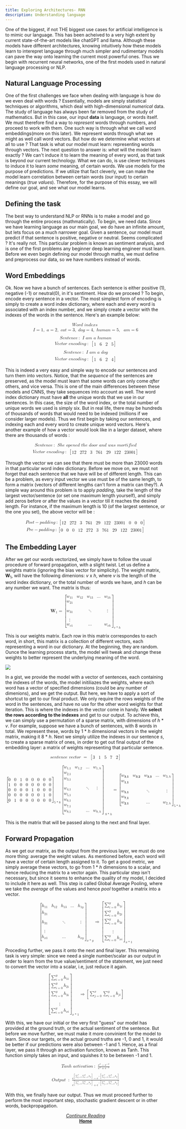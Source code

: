 ```yaml
---
title: Exploring Architectures- RNN 
description: Understanding language
---
```


One of the biggest, if not THE biggest use cases for artificial intelligence is to mimic our language. This has been acheived to a very high extent by current state-of-the-art models like chatGPT and llama. Although these models have different architectures, knowing intuitively how these models learn to interepret language through much simpler and rudimentary models can pave the way onto learning the current most powerful ones. Thus we begin with recurrent neural networks, one of the first models used in natural language processing or NLP. 

## Natural Language Processing

One of the first challenges we face when dealing with language is how do we even deal with words ? Essentially, models are simply statistical techniques or algorithms, which deal with high-dimensional *numerical* data. The study of language has always been far removed from the study of mathematics. But in this case, our input **data** is language, or words itself. We must therefore find a way to *represent* words through numbers, and proceed to work with them. One such way is through what we call word embeddings(more on this later). We represent words through what we might as well call word vectors. But how do we determine what vectors at all to use ? That task is what our model must learn: representing words through vectors. The next question to answer is: *what* will the model learn exactly ? We can't induce it to learn the meaning of every word, as that task is beyond our current technology. What we can do, is use clever techniques to induce it to learn *some* meaning, of certain words. We use models for the purpose of predictions. If we utilize that fact cleverly, we can make the model learn correlation between certain words (our input) to certain meanings (*true values*).
Therefore, for the purpose of this essay, we will define our goal, and see what our model learns.

## Defining the task

The best way to understand NLP or RNNs is to make a model and go through the entire process (mathmatically). To begin, we need data. Since we have learning language as our main goal, we do have an infinite amount, but lets focus on a much narrower goal. Given a sentence, our model must predict if that sentence is positive, negative or neutral. Seems complicated ? It's really not. This particular problem is known as sentiment analysis, and is one of the first problems any beginner deep learning engineer must learn. Before we even begin defining our model through maths, we must define and preprocess our data, so we have numbers instead of words.

## Word Embeddings

Ok. Now we have a bunch of sentences. Each sentence is either positive (1), negative (-1) or neutral(0), in it's sentiment. How do we proceed ? To begin, encode every sentence in a vector. The most simplest form of encoding is simply to create a word index dictionary, where each and every word is associated with an index number, and we simply create a vector with the indexes of the words in the sentence. Here's an example below: 

<math display="block" class="tml-display" style="display:block math;"><mtable columnalign="left"><mtr><mtd class="tml-left" style="padding:0.5ex 0em 0.5ex 0em;"><mrow><mi>W</mi><mi>o</mi><mi>r</mi><mi>d</mi><mtext> </mtext><mi>i</mi><mi>n</mi><mi>d</mi><mi>e</mi><mi>x</mi><mi>s</mi><mtext> </mtext></mrow></mtd></mtr><mtr><mtd class="tml-left" style="padding:0.5ex 0em 0.5ex 0em;"><mrow><mi>I</mi><mo>=</mo><mn>1</mn><mo separator="true">,</mo><mtext> </mtext><mi>a</mi><mo>=</mo><mn>2</mn><mo separator="true">,</mo><mtext> </mtext><mi>c</mi><mi>a</mi><mi>t</mi><mo>=</mo><mn>3</mn><mo separator="true">,</mo><mtext> </mtext><mi>d</mi><mi>o</mi><mi>g</mi><mo>=</mo><mn>4</mn><mo separator="true">,</mo><mtext> </mtext><mi>h</mi><mi>u</mi><mi>m</mi><mi>a</mi><mi>n</mi><mo>=</mo><mn>5</mn><mo separator="true">,</mo><mtext> </mtext><mtext> </mtext><mi>a</mi><mi>m</mi><mo>=</mo><mn>6</mn></mrow></mtd></mtr><mtr><mtd class="tml-left" style="padding:0.5ex 0em 0.5ex 0em;"><mrow></mrow></mtd></mtr><mtr><mtd class="tml-left" style="padding:0.5ex 0em 0.5ex 0em;"><mrow><mi>S</mi><mi>e</mi><mi>n</mi><mi>t</mi><mi>e</mi><mi>n</mi><mi>c</mi><mi>e</mi><mo lspace="0.2222em" rspace="0.2222em">:</mo><mtext> </mtext><mi>I</mi><mtext> </mtext><mi>a</mi><mi>m</mi><mtext> </mtext><mi>a</mi><mtext> </mtext><mi>h</mi><mi>u</mi><mi>m</mi><mi>a</mi><mi>n</mi></mrow></mtd></mtr><mtr><mtd class="tml-left" style="padding:0.5ex 0em 0.5ex 0em;"><mrow><mi>V</mi><mi>e</mi><mi>c</mi><mi>t</mi><mi>o</mi><mi>r</mi><mtext> </mtext><mi>e</mi><mi>n</mi><mi>c</mi><mi>o</mi><mi>d</mi><mi>i</mi><mi>n</mi><mi>g</mi><mo lspace="0.2222em" rspace="0.2222em">:</mo><mtext> </mtext><mrow><mo fence="true" form="prefix">[</mo><mtable columnalign="center center center center"><mtr><mtd style="padding-left:0em;"><mn>1</mn></mtd><mtd><mn>6</mn></mtd><mtd><mn>2</mn></mtd><mtd style="padding-right:0em;"><mn>5</mn></mtd></mtr></mtable><mo fence="true" form="postfix">]</mo></mrow></mrow></mtd></mtr><mtr><mtd class="tml-left" style="padding:0.5ex 0em 0.5ex 0em;"><mrow></mrow></mtd></mtr><mtr><mtd class="tml-left" style="padding:0.5ex 0em 0.5ex 0em;"><mrow><mi>S</mi><mi>e</mi><mi>n</mi><mi>t</mi><mi>e</mi><mi>n</mi><mi>c</mi><mi>e</mi><mo lspace="0.2222em" rspace="0.2222em">:</mo><mtext> </mtext><mi>I</mi><mtext> </mtext><mi>a</mi><mi>m</mi><mtext> </mtext><mi>a</mi><mtext> </mtext><mi>d</mi><mi>o</mi><mi>g</mi></mrow></mtd></mtr><mtr><mtd class="tml-left" style="padding:0.5ex 0em 0.5ex 0em;"><mrow><mi>V</mi><mi>e</mi><mi>c</mi><mi>t</mi><mi>o</mi><mi>r</mi><mtext> </mtext><mi>e</mi><mi>n</mi><mi>c</mi><mi>o</mi><mi>d</mi><mi>i</mi><mi>n</mi><mi>g</mi><mo lspace="0.2222em" rspace="0.2222em">:</mo><mtext> </mtext><mrow><mo fence="true" form="prefix">[</mo><mtable columnalign="center center center center"><mtr><mtd style="padding-left:0em;"><mn>1</mn></mtd><mtd><mn>6</mn></mtd><mtd><mn>2</mn></mtd><mtd style="padding-right:0em;"><mn>4</mn></mtd></mtr></mtable><mo fence="true" form="postfix">]</mo></mrow></mrow></mtd></mtr></mtable></math>

This is indeed a very easy and simple way to encode our sentences and turn them into vectors. Notice, that the *sequence* of the sentences are preserved, as the model must learn that some words can only come *after* others, and vice versa. This is one of the main differences between these models and CNNS, they take sequences into account as well. The word index dictionary must have **all** the unique words that we use in our sentences. In this case, the size of the word index, or the total number of unique words we used is simply six. But in real life, there may be hundreds of thousands of words that would need to be indexed (millions if we consider larger models). Thus we first begin by taking our sentences, and indexing each and every word to create unique word vectors. Here's another example of how a vector would look like in a larger dataset, where there are thousands of words :
 
<math display="block" class="tml-display" style="display:block math;"><mtable columnalign="left"><mtr><mtd class="tml-left" style="padding:0.5ex 0em 0.5ex 0em;"><mrow><mi>S</mi><mi>e</mi><mi>n</mi><mi>t</mi><mi>e</mi><mi>n</mi><mi>c</mi><mi>e</mi><mo lspace="0.2222em" rspace="0.2222em">:</mo><mtext> </mtext><mi>S</mi><mi>h</mi><mi>e</mi><mtext> </mtext><mi>o</mi><mi>p</mi><mi>e</mi><mi>n</mi><mi>e</mi><mi>d</mi><mtext> </mtext><mi>t</mi><mi>h</mi><mi>e</mi><mtext> </mtext><mi>d</mi><mi>o</mi><mi>o</mi><mi>r</mi><mtext> </mtext><mi>a</mi><mi>n</mi><mi>d</mi><mtext> </mtext><mi>w</mi><mi>a</mi><mi>s</mi><mtext> </mtext><mi>m</mi><mi>o</mi><mi>r</mi><mi>t</mi><mi>i</mi><mi>f</mi><mi>i</mi><mi>e</mi><mi>d</mi></mrow></mtd></mtr><mtr><mtd class="tml-left" style="padding:0.5ex 0em 0.5ex 0em;"><mrow><mi>V</mi><mi>e</mi><mi>c</mi><mi>t</mi><mi>o</mi><mi>r</mi><mtext> </mtext><mi>e</mi><mi>n</mi><mi>c</mi><mi>o</mi><mi>d</mi><mi>i</mi><mi>n</mi><mi>g</mi><mo lspace="0.2222em" rspace="0.2222em">:</mo><mtext> </mtext><mrow><mo fence="true" form="prefix">[</mo><mtable columnalign="center center center center center center center"><mtr><mtd style="padding-left:0em;"><mn>12</mn></mtd><mtd><mn>272</mn></mtd><mtd><mn>3</mn></mtd><mtd><mn>761</mn></mtd><mtd><mn>29</mn></mtd><mtd><mn>122</mn></mtd><mtd style="padding-right:0em;"><mn>23001</mn></mtd></mtr></mtable><mo fence="true" form="postfix">]</mo></mrow></mrow></mtd></mtr></mtable></math>

Through the vector we can see that there must be more than 23000 words in that particular word index dictionary. Before we move on, we must not forget that each sentence that we have will be of different length. This can be a problem, as every input vector we use must be of the same length, to form a matrix (vectors of different lengths can't form a matrix can they?). A simple way around this problem is to apply *padding*, take the length of the largest vector/sentence (or set one maximum length yourself), and simply add zeros before or after the values in a vector till it reaches the desired length. For instance, if the maximum length is 10 (of the largest sentence, or the one you set), the above vector will be :

<math display="block" class="tml-display" style="display:block math;"><mtable columnalign="left"><mtr><mtd class="tml-left" style="padding:0.5ex 0em 0.5ex 0em;"><mrow><mi>P</mi><mi>o</mi><mi>s</mi><mi>t</mi><mo>−</mo><mi>p</mi><mi>a</mi><mi>d</mi><mi>d</mi><mi>i</mi><mi>n</mi><mi>g</mi><mo lspace="0.2222em" rspace="0.2222em">:</mo><mrow><mo fence="true" form="prefix">[</mo><mtable columnalign="center center center center center center center center center center"><mtr><mtd style="padding-left:0em;"><mn>12</mn></mtd><mtd><mn>272</mn></mtd><mtd><mn>3</mn></mtd><mtd><mn>761</mn></mtd><mtd><mn>29</mn></mtd><mtd><mn>122</mn></mtd><mtd><mn>23001</mn></mtd><mtd><mn>0</mn></mtd><mtd><mn>0</mn></mtd><mtd style="padding-right:0em;"><mn>0</mn></mtd></mtr></mtable><mo fence="true" form="postfix">]</mo></mrow></mrow></mtd></mtr><mtr><mtd class="tml-left" style="padding:0.5ex 0em 0.5ex 0em;"><mrow><mi>P</mi><mi>r</mi><mi>e</mi><mo>−</mo><mi>p</mi><mi>a</mi><mi>d</mi><mi>d</mi><mi>i</mi><mi>n</mi><mi>g</mi><mo lspace="0.2222em" rspace="0.2222em">:</mo><mrow><mo fence="true" form="prefix">[</mo><mtable columnalign="center center center center center center center center center center"><mtr><mtd style="padding-left:0em;"><mn>0</mn></mtd><mtd><mn>0</mn></mtd><mtd><mn>0</mn></mtd><mtd><mn>12</mn></mtd><mtd><mn>272</mn></mtd><mtd><mn>3</mn></mtd><mtd><mn>761</mn></mtd><mtd><mn>29</mn></mtd><mtd><mn>122</mn></mtd><mtd style="padding-right:0em;"><mn>23001</mn></mtd></mtr></mtable><mo fence="true" form="postfix">]</mo></mrow></mrow></mtd></mtr></mtable></math>

## The Embedding Layer

After we get our words vectorized, we simply have to follow the usual procedure of forward propagation, with a slight twist. Let us define a weights matrix (ignoring the bias vector for simplicity). The weight matrix, **W**<sub>1</sub>, will have the following dimenions: *v* x *h*, where *v* is the length of the word index dictionary, or the total number of words we have, and *h* can be any number we want. The matrix is thus: 

<math display="block" class="tml-display" style="display:block math;"><mrow><msub><mi>𝐖</mi><mn>1</mn></msub><mo>=</mo><msub><mrow><mo fence="true" form="prefix">[</mo><mtable columnalign="center center center center center"><mtr><mtd style="padding-left:0em;"><msub><mi>w</mi><mn>11</mn></msub></mtd><mtd><msub><mi>w</mi><mn>12</mn></msub></mtd><mtd><msub><mi>w</mi><mn>13</mn></msub></mtd><mtd><mo lspace="0em" rspace="0em">…</mo></mtd><mtd style="padding-right:0em;"><msub><mi>w</mi><mrow><mn>1</mn><mi>h</mi></mrow></msub></mtd></mtr><mtr><mtd style="padding-left:0em;"><msub><mi>w</mi><mn>21</mn></msub></mtd><mtd><mrow></mrow></mtd><mtd><mrow></mrow></mtd><mtd><mrow></mrow></mtd><mtd style="padding-right:0em;"><mrow></mrow></mtd></mtr><mtr><mtd style="padding-left:0em;"><msub><mi>w</mi><mn>31</mn></msub></mtd><mtd><mrow></mrow></mtd><mtd><mo lspace="0em" rspace="0em">⋱</mo></mtd><mtd><mrow></mrow></mtd><mtd style="padding-right:0em;"><mrow><mi>⋮</mi><mspace width="0pt" height="14.944pt"></mspace></mrow></mtd></mtr><mtr><mtd style="padding-left:0em;"><mrow><mi>⋮</mi><mspace width="0pt" height="14.944pt"></mspace></mrow></mtd><mtd><mrow></mrow></mtd><mtd><mrow></mrow></mtd><mtd><mrow></mrow></mtd><mtd style="padding-right:0em;"><mrow></mrow></mtd></mtr><mtr><mtd style="padding-left:0em;"><msub><mi>w</mi><mrow><mi>v</mi><mn>1</mn></mrow></msub></mtd><mtd><mrow></mrow></mtd><mtd><mo lspace="0em" rspace="0em">…</mo></mtd><mtd><mrow></mrow></mtd><mtd style="padding-right:0em;"><msub><mi>w</mi><mrow><mi>v</mi><mi>h</mi></mrow></msub></mtd></mtr></mtable><mo fence="true" form="postfix">]</mo></mrow><mrow><mi>v</mi><mo>* </mo><mi>h</mi></mrow></msub></mrow></math>

This is our weights matrix. Each row in this matrix correspondes to each word, in short, this matrix is a collection of different vectors, each representing a word in our dictionary. At the beginning, they are random. Ounce the learning process starts, the model will tweak and change these weights to better represent the underlying meaning of the word. 

<img src='/media/wordweights.png'>

In a gist, we provide the model with a vector of sentences, each containing the indexes of the words, the model initiliazes the weights, where each word has a vector of specified dimensions (could be any number of dimenions), and we get the output. But here, we have to apply a sort of shortcut to get to our final product. We only require the rows weights of the word in the sentences, and have no use for the other word weights for that iteration. This is where the indexes in the vector come in handy. We **select the rows according to the indexes** and get to our output.
To achieve this, we can simply use a permutation of a sparse matrix, with dimensions of *h* * *v*. For example, suppose we have a bunch of sentences, with 8 words in total. We represent these, words by 1 * *h* dimensional vectors in the weight matrix, making it 8 * *h*. Next we simply utilize the indexes in our sentence *s*, to create a sparse matrix of ones, in order to get out final output of the embedding layer: a matrix of weights representing that particular sentence.

<math display="block" class="tml-display" style="display:block math;"><mrow><mi>s</mi><mi>e</mi><mi>n</mi><mi>t</mi><mi>e</mi><mi>n</mi><mi>c</mi><mi>e</mi><mtext> </mtext><mi>v</mi><mi>e</mi><mi>c</mi><mi>t</mi><mi>o</mi><mi>r</mi><mtext> </mtext><mo>=</mo><mtext> </mtext><mrow><mo fence="true" form="prefix">[</mo><mtable columnalign="center center center center center"><mtr><mtd style="padding-left:0em;"><mn>3</mn></mtd><mtd><mn>1</mn></mtd><mtd><mn>5</mn></mtd><mtd><mn>7</mn></mtd><mtd style="padding-right:0em;"><mn>2</mn></mtd></mtr></mtable><mo fence="true" form="postfix">]</mo></mrow></mrow></math><br>
<math display="block" class="tml-display" style="display:block math;"><mrow><msub><mrow><mo fence="true" form="prefix">[</mo><mtable columnalign="center center center center center center center center"><mtr><mtd style="padding-left:0em;"><mn>0</mn></mtd><mtd><mn>0</mn></mtd><mtd><mn>1</mn></mtd><mtd><mn>0</mn></mtd><mtd><mn>0</mn></mtd><mtd><mn>0</mn></mtd><mtd><mn>0</mn></mtd><mtd style="padding-right:0em;"><mn>0</mn></mtd></mtr><mtr><mtd style="padding-left:0em;"><mn>1</mn></mtd><mtd><mn>0</mn></mtd><mtd><mn>0</mn></mtd><mtd><mn>0</mn></mtd><mtd><mn>0</mn></mtd><mtd><mn>0</mn></mtd><mtd><mn>0</mn></mtd><mtd style="padding-right:0em;"><mn>0</mn></mtd></mtr><mtr><mtd style="padding-left:0em;"><mn>0</mn></mtd><mtd><mn>0</mn></mtd><mtd><mn>0</mn></mtd><mtd><mn>0</mn></mtd><mtd><mn>1</mn></mtd><mtd><mn>0</mn></mtd><mtd><mn>0</mn></mtd><mtd style="padding-right:0em;"><mn>0</mn></mtd></mtr><mtr><mtd style="padding-left:0em;"><mn>0</mn></mtd><mtd><mn>0</mn></mtd><mtd><mn>0</mn></mtd><mtd><mn>0</mn></mtd><mtd><mn>0</mn></mtd><mtd><mn>0</mn></mtd><mtd><mn>1</mn></mtd><mtd style="padding-right:0em;"><mn>0</mn></mtd></mtr><mtr><mtd style="padding-left:0em;"><mn>0</mn></mtd><mtd><mn>1</mn></mtd><mtd><mn>0</mn></mtd><mtd><mn>0</mn></mtd><mtd><mn>0</mn></mtd><mtd><mn>0</mn></mtd><mtd><mn>0</mn></mtd><mtd style="padding-right:0em;"><mn>0</mn></mtd></mtr></mtable><mo fence="true" form="postfix">]</mo></mrow><mrow><mn>5</mn><mo>* </mo><mn>8</mn></mrow></msub><msub><mrow><mo fence="true" form="prefix">[</mo><mtable columnalign="center center center center"><mtr><mtd style="padding-left:0em;"><msub><mi>w</mi><mn>1,1</mn></msub></mtd><mtd><msub><mi>w</mi><mn>1,2</mn></msub></mtd><mtd><mo lspace="0em" rspace="0em">…</mo></mtd><mtd style="padding-right:0em;"><msub><mi>w</mi><mrow><mn>1</mn><mo separator="true">,</mo><mi>h</mi></mrow></msub></mtd></mtr><mtr><mtd style="padding-left:0em;"><msub><mi>w</mi><mn>2,1</mn></msub></mtd><mtd><mrow></mrow></mtd><mtd><mrow></mrow></mtd><mtd style="padding-right:0em;"><mrow></mrow></mtd></mtr><mtr><mtd style="padding-left:0em;"><msub><mi>w</mi><mn>3,1</mn></msub></mtd><mtd><mrow></mrow></mtd><mtd><mrow></mrow></mtd><mtd style="padding-right:0em;"><mrow></mrow></mtd></mtr><mtr><mtd style="padding-left:0em;"><msub><mi>w</mi><mn>4,1</mn></msub></mtd><mtd><mrow></mrow></mtd><mtd><mo lspace="0em" rspace="0em">⋱</mo></mtd><mtd style="padding-right:0em;"><mrow><mi>⋮</mi><mspace width="0pt" height="14.944pt"></mspace></mrow></mtd></mtr><mtr><mtd style="padding-left:0em;"><msub><mi>w</mi><mn>5,1</mn></msub></mtd><mtd><mrow></mrow></mtd><mtd><mrow></mrow></mtd><mtd style="padding-right:0em;"><mrow></mrow></mtd></mtr><mtr><mtd style="padding-left:0em;"><msub><mi>w</mi><mn>6,1</mn></msub></mtd><mtd><mrow></mrow></mtd><mtd><mrow></mrow></mtd><mtd style="padding-right:0em;"><mrow></mrow></mtd></mtr><mtr><mtd style="padding-left:0em;"><msub><mi>w</mi><mn>7,1</mn></msub></mtd><mtd><mrow></mrow></mtd><mtd><mrow></mrow></mtd><mtd style="padding-right:0em;"><mrow></mrow></mtd></mtr><mtr><mtd style="padding-left:0em;"><msub><mi>w</mi><mn>8,1</mn></msub></mtd><mtd><mrow></mrow></mtd><mtd><mo lspace="0em" rspace="0em">…</mo></mtd><mtd style="padding-right:0em;"><msub><mi>w</mi><mrow><mn>8</mn><mo separator="true">,</mo><mi>h</mi></mrow></msub></mtd></mtr></mtable><mo fence="true" form="postfix">]</mo></mrow><mrow><mtext> </mtext><mn>8</mn><mo>* </mo><mi>h</mi></mrow></msub><mo>=</mo><msub><mrow><mo fence="true" form="prefix">[</mo><mtable columnalign="center center center center center"><mtr><mtd style="padding-left:0em;"><msub><mi>w</mi><mn>𝟑,𝟏</mn></msub></mtd><mtd><msub><mi>w</mi><mn>𝟑,𝟐</mn></msub></mtd><mtd><msub><mi>w</mi><mn>𝟑,𝟑</mn></msub></mtd><mtd><mo lspace="0em" rspace="0em">…</mo></mtd><mtd style="padding-right:0em;"><msub><mi>w</mi><mrow><mn>3</mn><mo separator="true">,</mo><mi>h</mi></mrow></msub></mtd></mtr><mtr><mtd style="padding-left:0em;"><mrow><mi>w</mi><msub><mrow></mrow><mn>𝟏,𝟏</mn></msub></mrow></mtd><mtd><mrow></mrow></mtd><mtd><mrow></mrow></mtd><mtd><mrow></mrow></mtd><mtd style="padding-right:0em;"><mrow></mrow></mtd></mtr><mtr><mtd style="padding-left:0em;"><msub><mi>w</mi><mn>𝟓,𝟏</mn></msub></mtd><mtd><mrow></mrow></mtd><mtd><mo lspace="0em" rspace="0em">⋱</mo></mtd><mtd><mrow></mrow></mtd><mtd style="padding-right:0em;"><mrow><mi>⋮</mi><mspace width="0pt" height="14.944pt"></mspace></mrow></mtd></mtr><mtr><mtd style="padding-left:0em;"><mrow><mi>w</mi><msub><mrow></mrow><mn>𝟕,𝟏</mn></msub></mrow></mtd><mtd><mrow></mrow></mtd><mtd><mrow></mrow></mtd><mtd><mrow></mrow></mtd><mtd style="padding-right:0em;"><mrow></mrow></mtd></mtr><mtr><mtd style="padding-left:0em;"><msub><mi>w</mi><mn>𝟐,𝟏</mn></msub></mtd><mtd><mrow></mrow></mtd><mtd><mo lspace="0em" rspace="0em">…</mo></mtd><mtd><mrow></mrow></mtd><mtd style="padding-right:0em;"><msub><mi>w</mi><mrow><mn>2</mn><mo separator="true">,</mo><mi>h</mi></mrow></msub></mtd></mtr></mtable><mo fence="true" form="postfix">]</mo></mrow><mrow><mn>5</mn><mo>* </mo><mi>h</mi></mrow></msub></mrow></math>

This is the matrix that will be passed along to the next and final layer.

## Forward Propagation

As we get our matrix, as the output from the previous layer, we must do one more thing: average the weight values. As mentioned before, each word will have a vector of certain length assigned to it. To get a good metric, we simply average these vectors, to go from 1 * *h* dimensions to a scalar, and hence reducing the matrix to a vector again. This particular step isn't necessary, but since it seems to enhance the quality of my model, I decided to include it here as well. This step is called Global Average Pooling, where we take the *average* of the values and hence *pool* together a matrix into a vector.

<math display="block" class="tml-display" style="display:block math;"><mrow><msub><mrow><mo fence="true" form="prefix">[</mo><mtable columnalign="center center center center center"><mtr><mtd style="padding-left:0em;"><msub><mi>h</mi><mn>11</mn></msub></mtd><mtd><msub><mi>h</mi><mn>12</mn></msub></mtd><mtd><msub><mi>h</mi><mn>13</mn></msub></mtd><mtd><mo lspace="0em" rspace="0em">…</mo></mtd><mtd style="padding-right:0em;"><msub><mi>h</mi><mrow><mn>1</mn><mi>y</mi></mrow></msub></mtd></mtr><mtr><mtd style="padding-left:0em;"><msub><mi>h</mi><mn>21</mn></msub></mtd><mtd><mrow></mrow></mtd><mtd><mrow></mrow></mtd><mtd><mrow></mrow></mtd><mtd style="padding-right:0em;"><mrow></mrow></mtd></mtr><mtr><mtd style="padding-left:0em;"><msub><mi>h</mi><mn>31</mn></msub></mtd><mtd><mrow></mrow></mtd><mtd><mo lspace="0em" rspace="0em">⋱</mo></mtd><mtd><mrow></mrow></mtd><mtd style="padding-right:0em;"><mrow><mi>⋮</mi><mspace width="0pt" height="14.944pt"></mspace></mrow></mtd></mtr><mtr><mtd style="padding-left:0em;"><mrow><mi>⋮</mi><mspace width="0pt" height="14.944pt"></mspace></mrow></mtd><mtd><mrow></mrow></mtd><mtd><mrow></mrow></mtd><mtd><mrow></mrow></mtd><mtd style="padding-right:0em;"><mrow></mrow></mtd></mtr><mtr><mtd style="padding-left:0em;"><msub><mi>h</mi><mrow><mi>x</mi><mn>1</mn></mrow></msub></mtd><mtd><mrow></mrow></mtd><mtd><mo lspace="0em" rspace="0em">…</mo></mtd><mtd><mrow></mrow></mtd><mtd style="padding-right:0em;"><msub><mi>h</mi><mrow><mi>x</mi><mi>y</mi></mrow></msub></mtd></mtr></mtable><mo fence="true" form="postfix">]</mo></mrow><mrow><mi>x</mi><mo>* </mo><mi>y</mi></mrow></msub><mo stretchy="false">⇒</mo><msub><mrow><mo fence="true" form="prefix">[</mo><mtable columnalign="center"><mtr><mtd style="padding-left:0em;padding-right:0em;"><mrow><msubsup><mo movablelimits="false">∑</mo><mrow><mi>i</mi><mo>=</mo><mn>0</mn></mrow><mi>y</mi></msubsup><msub><mi>h</mi><mrow><mn>1</mn><mi>i</mi></mrow></msub></mrow></mtd></mtr><mtr><mtd style="padding-left:0em;padding-right:0em;"><mrow><msubsup><mo movablelimits="false">∑</mo><mrow><mi>i</mi><mo>=</mo><mn>0</mn></mrow><mi>y</mi></msubsup><msub><mi>h</mi><mrow><mn>2</mn><mi>i</mi></mrow></msub></mrow></mtd></mtr><mtr><mtd style="padding-left:0em;padding-right:0em;"><mrow><msubsup><mo movablelimits="false">∑</mo><mrow><mi>i</mi><mo>=</mo><mn>0</mn></mrow><mi>y</mi></msubsup><msub><mi>h</mi><mrow><mn>3</mn><mi>i</mi></mrow></msub></mrow></mtd></mtr><mtr><mtd style="padding-left:0em;padding-right:0em;"><mrow><mi>⋮</mi><mspace width="0pt" height="14.944pt"></mspace></mrow></mtd></mtr><mtr><mtd style="padding-left:0em;padding-right:0em;"><mrow><msubsup><mo movablelimits="false">∑</mo><mrow><mi>i</mi><mo>=</mo><mn>0</mn></mrow><mi>y</mi></msubsup><msub><mi>h</mi><mrow><mi>x</mi><mi>i</mi></mrow></msub></mrow></mtd></mtr></mtable><mo fence="true" form="postfix">]</mo></mrow><mrow><mi>x</mi><mo>* </mo><mn>1</mn></mrow></msub></mrow></math>

Proceding further, we pass it onto the next and final layer. This remaining task is very simple: since we need a single number/scalar as our output in order to learn from the true value/sentiment of the statement, we just need to convert the vector into a scalar, i.e, just reduce it again. 

<math display="block" class="tml-display" style="display:block math;"><mrow><msub><mrow><mo fence="true" form="prefix">[</mo><mtable columnalign="center"><mtr><mtd style="padding-left:0em;padding-right:0em;"><mrow><msubsup><mo movablelimits="false">∑</mo><mrow><mi>i</mi><mo>=</mo><mn>0</mn></mrow><mi>y</mi></msubsup><msub><mi>h</mi><mrow><mn>1</mn><mi>i</mi></mrow></msub></mrow></mtd></mtr><mtr><mtd style="padding-left:0em;padding-right:0em;"><mrow><msubsup><mo movablelimits="false">∑</mo><mrow><mi>i</mi><mo>=</mo><mn>0</mn></mrow><mi>y</mi></msubsup><msub><mi>h</mi><mrow><mn>2</mn><mi>i</mi></mrow></msub></mrow></mtd></mtr><mtr><mtd style="padding-left:0em;padding-right:0em;"><mrow><msubsup><mo movablelimits="false">∑</mo><mrow><mi>i</mi><mo>=</mo><mn>0</mn></mrow><mi>y</mi></msubsup><msub><mi>h</mi><mrow><mn>3</mn><mi>i</mi></mrow></msub></mrow></mtd></mtr><mtr><mtd style="padding-left:0em;padding-right:0em;"><mrow><mi>⋮</mi><mspace width="0pt" height="14.944pt"></mspace></mrow></mtd></mtr><mtr><mtd style="padding-left:0em;padding-right:0em;"><mrow><msubsup><mo movablelimits="false">∑</mo><mrow><mi>i</mi><mo>=</mo><mn>0</mn></mrow><mi>y</mi></msubsup><msub><mi>h</mi><mrow><mi>x</mi><mi>i</mi></mrow></msub></mrow></mtd></mtr></mtable><mo fence="true" form="postfix">]</mo></mrow><mrow><mi>x</mi><mo>* </mo><mn>1</mn></mrow></msub><mo stretchy="false">⇒</mo><mrow><mo fence="true" form="prefix">[</mo><mtable columnalign="center"><mtr><mtd style="padding-left:0em;padding-right:0em;"><mrow><msubsup><mo movablelimits="false">∑</mo><mrow><mi>j</mi><mo>=</mo><mn>0</mn></mrow><mi>x</mi></msubsup><msubsup><mo movablelimits="false">∑</mo><mrow><mi>i</mi><mo>=</mo><mn>0</mn></mrow><mi>y</mi></msubsup><msub><mi>h</mi><mrow><mi>j</mi><mi>i</mi></mrow></msub></mrow></mtd></mtr></mtable><mo fence="true" form="postfix">]</mo></mrow></mrow></math>

With this, we have our initial or the very first "guess" our model has provided at the ground truth, or the actual sentiment of the sentence. But before we move further, we must make it more convinient for the model to learn. Since our targets, or the actual ground truths are -1, 0 and 1, it would be better if our predictions were also between -1 and 1. Hence, as a final layer, we pass it through an activation function, known as Tanh. This function simply takes an input, and squishes it to be between -1 and 1.

<math display="block" class="tml-display" style="display:block math;"><mtable columnalign="left"><mtr><mtd class="tml-left" style="padding:0.5ex 0em 0.5ex 0em;"><mrow><mi>T</mi><mi>a</mi><mi>n</mi><mi>h</mi><mtext> </mtext><mi>a</mi><mi>c</mi><mi>t</mi><mi>i</mi><mi>v</mi><mi>a</mi><mi>t</mi><mi>i</mi><mi>o</mi><mi>n</mi><mo lspace="0.2222em" rspace="0.2222em">:</mo><mtext> </mtext><mfrac><mrow><msup><mi>e</mi><mi>x</mi></msup><mo>−</mo><msup><mi>e</mi><mrow><mo>−</mo><mi>x</mi></mrow></msup></mrow><mrow><msup><mi>e</mi><mi>x</mi></msup><mo>+</mo><msup><mi>e</mi><mrow><mo>−</mo><mi>x</mi></mrow></msup></mrow></mfrac></mrow></mtd></mtr><mtr><mtd class="tml-left" style="padding:0.5ex 0em 0.5ex 0em;"><mrow></mrow></mtd></mtr><mtr><mtd class="tml-left" style="padding:0.5ex 0em 0.5ex 0em;"><mrow><mi>O</mi><mi>u</mi><mi>t</mi><mi>p</mi><mi>u</mi><mi>t</mi><mtext> </mtext><mo lspace="0.2222em" rspace="0.2222em">:</mo><mtext> </mtext><mfrac><mrow><msup><mi>e</mi><mrow><mo fence="true" form="prefix">[</mo><mtable columnalign="center"><mtr><mtd style="padding-left:0em;padding-right:0em;"><mrow><msubsup><mo movablelimits="false">∑</mo><mrow><mi>j</mi><mo>=</mo><mn>0</mn></mrow><mi>x</mi></msubsup><msubsup><mo movablelimits="false">∑</mo><mrow><mi>i</mi><mo>=</mo><mn>0</mn></mrow><mi>y</mi></msubsup><msub><mi>h</mi><mrow><mi>j</mi><mi>i</mi></mrow></msub></mrow></mtd></mtr></mtable><mo fence="true" form="postfix">]</mo></mrow></msup><mo>−</mo><msup><mi>e</mi><mrow><mo>−</mo><mrow><mo fence="true" form="prefix">[</mo><mtable columnalign="center"><mtr><mtd style="padding-left:0em;padding-right:0em;"><mrow><msubsup><mo movablelimits="false">∑</mo><mrow><mi>j</mi><mo>=</mo><mn>0</mn></mrow><mi>x</mi></msubsup><msubsup><mo movablelimits="false">∑</mo><mrow><mi>i</mi><mo>=</mo><mn>0</mn></mrow><mi>y</mi></msubsup><msub><mi>h</mi><mrow><mi>j</mi><mi>i</mi></mrow></msub></mrow></mtd></mtr></mtable><mo fence="true" form="postfix">]</mo></mrow></mrow></msup></mrow><mrow><msup><mi>e</mi><mrow><mo fence="true" form="prefix">[</mo><mtable columnalign="center"><mtr><mtd style="padding-left:0em;padding-right:0em;"><mrow><msubsup><mo movablelimits="false">∑</mo><mrow><mi>j</mi><mo>=</mo><mn>0</mn></mrow><mi>x</mi></msubsup><msubsup><mo movablelimits="false">∑</mo><mrow><mi>i</mi><mo>=</mo><mn>0</mn></mrow><mi>y</mi></msubsup><msub><mi>h</mi><mrow><mi>j</mi><mi>i</mi></mrow></msub></mrow></mtd></mtr></mtable><mo fence="true" form="postfix">]</mo></mrow></msup><mo>+</mo><msup><mi>e</mi><mrow><mo>−</mo><mrow><mo fence="true" form="prefix">[</mo><mtable columnalign="center"><mtr><mtd style="padding-left:0em;padding-right:0em;"><mrow><msubsup><mo movablelimits="false">∑</mo><mrow><mi>j</mi><mo>=</mo><mn>0</mn></mrow><mi>x</mi></msubsup><msubsup><mo movablelimits="false">∑</mo><mrow><mi>i</mi><mo>=</mo><mn>0</mn></mrow><mi>y</mi></msubsup><msub><mi>h</mi><mrow><mi>j</mi><mi>i</mi></mrow></msub></mrow></mtd></mtr></mtable><mo fence="true" form="postfix">]</mo></mrow></mrow></msup></mrow></mfrac></mrow></mtd></mtr></mtable></math>

With this, we finally have our output. Thus we must proceed further to perform the most important step, stochastic gradient descent or in other words, backpropagation.

<p style="text-align: center;">
<i><a href="/blog/rnn2/">Continure Reading</a></i>
<br>
<strong><a href='/'>Home</a></strong>
</p>
